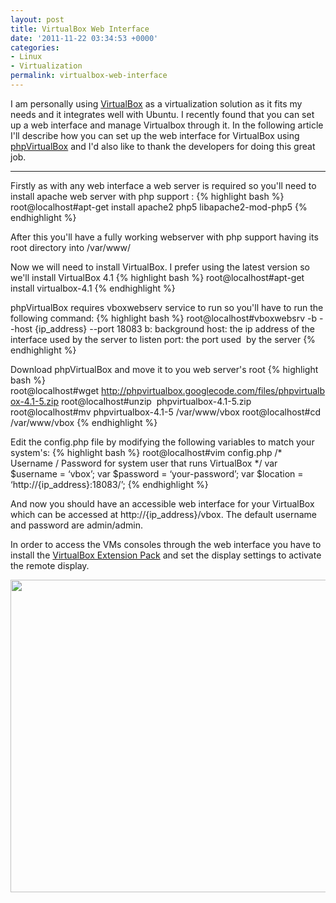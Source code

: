 ```yaml
---
layout: post
title: VirtualBox Web Interface
date: '2011-11-22 03:34:53 +0000'
categories:
- Linux
- Virtualization
permalink: virtualbox-web-interface
---
```

I am personally using <a href="https://www.virtualbox.org/">VirtualBox</a> as a virtualization solution as it fits my needs and it integrates well with Ubuntu. I recently found that you can set up a web interface and manage Virtualbox through it. In the following article I'll describe how you can set up the web interface for VirtualBox using <a href="http://code.google.com/p/phpvirtualbox/">phpVirtualBox</a> and I'd also like to thank the developers for doing this great job.

___

Firstly as with any web interface a web server is required so you'll need to install apache web server with php support :
{% highlight bash %}
root@localhost#apt-get install apache2 php5 libapache2-mod-php5
{% endhighlight %} 

After this you'll have a fully working webserver with php support having its root directory into /var/www/

Now we will need to install VirtualBox. I prefer using the latest version so we'll install VirtualBox 4.1
{% highlight bash %}
root@localhost#apt-get install virtualbox-4.1
{% endhighlight %} 

phpVirtualBox requires vboxwebserv service to run so you'll have to run the following command:
{% highlight bash %}
root@localhost#vboxwebsrv -b --host {ip_address} --port 18083
b: background
host: the ip address of the interface used by the server to listen 
port: the port used  by the server
{% endhighlight %} 

Download phpVirtualBox and move it to you web server's root
{% highlight bash %}
root@localhost#wget http://phpvirtualbox.googlecode.com/files/phpvirtualbox-4.1-5.zip 
root@localhost#unzip  phpvirtualbox-4.1-5.zip 
root@localhost#mv phpvirtualbox-4.1-5 /var/www/vbox 
root@localhost#cd /var/www/vbox
{% endhighlight %} 

Edit the config.php file by modifying the following variables to match your system's:
{% highlight bash %}
root@localhost#vim config.php
 /* Username / Password for system user that runs VirtualBox */
 var $username = ‘vbox’;
 var $password = ‘your-password’;
 var $location = ‘http://{ip_address}:18083/’;
{% endhighlight %} 

And now you should have an accessible web interface for your VirtualBox which can be accessed at http://{ip_address}/vbox. The default username and password are admin/admin.

In order to access the VMs consoles through the web interface you have to install the <a href="http://download.virtualbox.org/virtualbox/4.1.6/Oracle_VM_VirtualBox_Extension_Pack-4.1.6-74713.vbox-extpack">VirtualBox Extension Pack</a> and set the display settings to activate the remote display.

<img class="aligncenter size-full wp-image-93" title="phpvbsm" src="{{'/public/images/phpvbsm.png' | prepend: site.baseurl | prepend: site.url }}" alt="" width="675" height="500" />
